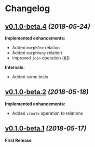 # Changelog


## [v0.1.0-beta.4](https://github.com/foxifyjs/odin/releases/tag/v0.1.0-beta.4) *(2018-05-24)*

**Implemented enhancements:**
- Added `morphOne` relation
- Added `morphMany` relation
- Improved `join` operation ([#1](https://github.com/foxifyjs/odin/issues/1))

**Internals:**
- Added some tests


## [v0.1.0-beta.2](https://github.com/foxifyjs/odin/releases/tag/v0.1.0-beta.2) *(2018-05-18)*

**Implemented enhancements:**
- Added `create` operation to relations


## [v0.1.0-beta.1](https://github.com/foxifyjs/odin/releases/tag/v0.1.0-beta.1) *(2018-05-17)*

**First Release**
